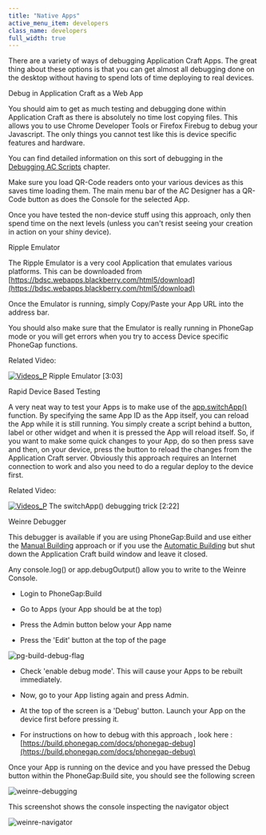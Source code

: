 ```yaml
---
title: "Native Apps"
active_menu_item: developers
class_name: developers
full_width: true
---
```



There are a variety of ways of debugging Application Craft Apps. The great thing about these options is that you can get almost all debugging done on the desktop without having to spend lots of time deploying to real devices.

Debug in Application Craft as a Web App

You should aim to get as much testing and debugging done within Application Craft as there is absolutely no time lost copying files. This allows you to use Chrome Developer Tools or Firefox Firebug to debug your Javascript. The only things you cannot test like this is device specific features and hardware.

You can find detailed information on this sort of debugging in the [Debugging AC Scripts](index.htm) chapter.

Make sure you load QR-Code readers onto your various devices as this saves time loading them. The main menu bar of the AC Designer has a QR-Code button as does the Console for the selected App.

Once you have tested the non-device stuff using this approach, only then spend time on the next levels (unless you can't resist seeing your creation in action on your shiny device).

Ripple Emulator

The Ripple Emulator is a very cool Application that emulates various platforms. This can be downloaded from [https://bdsc.webapps.blackberry.com/html5/download](https://bdsc.webapps.blackberry.com/html5/download)

Once the Emulator is running, simply Copy/Paste your App URL into the address bar.

You should also make sure that the Emulator is really running in PhoneGap mode or you will get errors when you try to access Device specific PhoneGap functions.

Related Video:

[![Videos\_P](/img/docs/videos_p.png)](http://www.youtube.com/v/xMaLI9Fa93Q?autoplay=1&hd=1&fs=1&showsearch=0&rel=0&) Ripple Emulator [3:03]

Rapid Device Based Testing

A very neat way to test your Apps is to make use of the [app.switchApp()](../../client-api/app-functions/switchapp.htm) function. By specifying the same App ID as the App itself, you can reload the App while it is still running. You simply create a script behind a button, label or other widget and when it is pressed the App will reload itself. So, if you want to make some quick changes to your App, do so then press save and then, on your device, press the button to reload the changes from the Application Craft server. Obviously this approach requires an Internet connection to work and also you need to do a regular deploy to the device first.

Related Video:

[![Videos\_P](/img/docs/videos_p.png)](http://www.youtube.com/v/ITkE2fsTOiI?autoplay=1&hd=1&fs=1&showsearch=0&rel=0&) The switchApp() debugging trick [2:22]

Weinre Debugger

This debugger is available if you are using PhoneGap:Build and use either the [Manual Building](../../../ac-mobile-build-phonegap/cordova/phonegapbuild/manual-building.htm) approach or if you use the [Automatic Building](../../../ac-mobile-build-phonegap/cordova/phonegapbuild/building-the-native-apps.htm) but shut down the Application Craft build window and leave it closed.

Any console.log() or app.debugOutput() allow you to write to the Weinre Console.

 - Login to PhoneGap:Build

 - Go to Apps (your App should be at the top)

 - Press the Admin button below your App name

 - Press the 'Edit' button at the top of the page

![pg-build-debug-flag](/img/docs/pg-build-debug-flag.png)

 - Check 'enable debug mode'. This will cause your Apps to be rebuilt immediately.

 - Now, go to your App listing again and press Admin.

 - At the top of the screen is a 'Debug' button. Launch your App on the device first before pressing it.

 - For instructions on how to debug with this approach , look here : [https://build.phonegap.com/docs/phonegap-debug](https://build.phonegap.com/docs/phonegap-debug)

Once your App is running on the device and you have pressed the Debug button within the PhoneGap:Build site, you should see the following screen

![weinre-debugging](/img/docs/weinre-debugging.png)

This screenshot shows the console inspecting the navigator object

![weinre-navigator](/img/docs/weinre-navigator.png)

